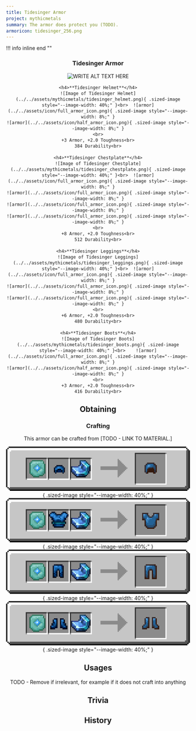 ```yaml
---
title: Tidesinger Armor
project: mythicmetals
summary: The armor does protect you (TODO).
armoricon: tidesinger_256.png
---
```


!!! info inline end ""
    <center class=tooltip>
    <h3>**Tidesinger Armor**</h3>
    ![WRITE ALT TEXT HERE](../../assets/armor-models/256/tidesinger_256.png)<br>

	<h4>**Tidesinger Helmet**</h4>
	![Image of Tidesinger Helmet](../../assets/mythicmetals/tidesinger_helmet.png){ .sized-image style="--image-width: 40%;" }<br>	![armor](../../assets/icon/full_armor_icon.png){ .sized-image style="--image-width: 8%;" }
	![armor](../../assets/icon/half_armor_icon.png){ .sized-image style="--image-width: 8%;" }
	<br>
	+3 Armor, +2.0 Toughness<br>
	384 Durability<br>

	<h4>**Tidesinger Chestplate**</h4>
	![Image of Tidesinger Chestplate](../../assets/mythicmetals/tidesinger_chestplate.png){ .sized-image style="--image-width: 40%;" }<br>	![armor](../../assets/icon/full_armor_icon.png){ .sized-image style="--image-width: 8%;" }
	![armor](../../assets/icon/full_armor_icon.png){ .sized-image style="--image-width: 8%;" }
	![armor](../../assets/icon/full_armor_icon.png){ .sized-image style="--image-width: 8%;" }
	![armor](../../assets/icon/full_armor_icon.png){ .sized-image style="--image-width: 8%;" }
	<br>
	+8 Armor, +2.0 Toughness<br>
	512 Durability<br>

	<h4>**Tidesinger Leggings**</h4>
	![Image of Tidesinger Leggings](../../assets/mythicmetals/tidesinger_leggings.png){ .sized-image style="--image-width: 40%;" }<br>	![armor](../../assets/icon/full_armor_icon.png){ .sized-image style="--image-width: 8%;" }
	![armor](../../assets/icon/full_armor_icon.png){ .sized-image style="--image-width: 8%;" }
	![armor](../../assets/icon/full_armor_icon.png){ .sized-image style="--image-width: 8%;" }
	<br>
	+6 Armor, +2.0 Toughness<br>
	480 Durability<br>

	<h4>**Tidesinger Boots**</h4>
	![Image of Tidesinger Boots](../../assets/mythicmetals/tidesinger_boots.png){ .sized-image style="--image-width: 40%;" }<br>	![armor](../../assets/icon/full_armor_icon.png){ .sized-image style="--image-width: 8%;" }
	![armor](../../assets/icon/half_armor_icon.png){ .sized-image style="--image-width: 8%;" }
	<br>
	+3 Armor, +2.0 Toughness<br>
	416 Durability<br>


## Obtaining

### Crafting

This armor can be crafted from [TODO - LINK TO MATERIAL.]

![Image of the recipe for Tidesinger Helmet](../../assets/mythicmetals/recipes/armor/tidesinger_helmet.png){ .sized-image style="--image-width: 40%;" }
![Image of the recipe for Tidesinger Chestplate](../../assets/mythicmetals/recipes/armor/tidesinger_chestplate.png){ .sized-image style="--image-width: 40%;" }
![Image of the recipe for Tidesinger Leggings](../../assets/mythicmetals/recipes/armor/tidesinger_leggings.png){ .sized-image style="--image-width: 40%;" }
![Image of the recipe for Tidesinger Boots](../../assets/mythicmetals/recipes/armor/tidesinger_boots.png){ .sized-image style="--image-width: 40%;" }

## Usages

TODO - Remove if irrelevant, for example if it does not craft into anything

## Trivia

## History

